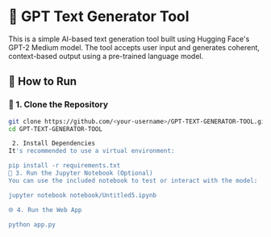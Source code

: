 # 🧠 GPT Text Generator Tool

This is a simple AI-based text generation tool built using Hugging Face's GPT-2 Medium model. The tool accepts user input and generates coherent, context-based output using a pre-trained language model.

## 🚀 How to Run

### 🔧 1. Clone the Repository

```bash
git clone https://github.com/<your-username>/GPT-TEXT-GENERATOR-TOOL.git
cd GPT-TEXT-GENERATOR-TOOL

 2. Install Dependencies
It's recommended to use a virtual environment:

pip install -r requirements.txt
📓 3. Run the Jupyter Notebook (Optional)
You can use the included notebook to test or interact with the model:

jupyter notebook notebook/Untitled5.ipynb

🌐 4. Run the Web App

python app.py
